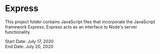 # Express

This project folder contains JavaScript files that incorporate the JavaScript framework Express. Express acts as an interface to Node's server functionality.

Start Date: July 17, 2020\
End Date: July 20, 2020